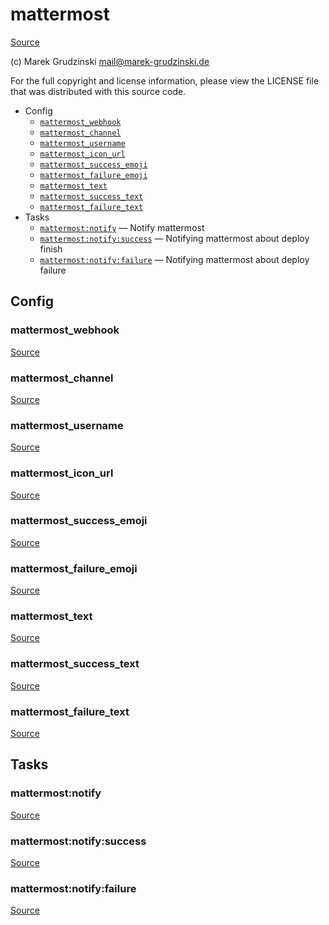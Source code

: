 <!-- DO NOT EDIT THIS FILE! -->
<!-- Instead edit contrib/mattermost.php -->
<!-- Then run bin/docgen -->

# mattermost

[Source](/contrib/mattermost.php)

(c) Marek Grudzinski <mail@marek-grudzinski.de>

For the full copyright and license information, please view the LICENSE
file that was distributed with this source code.


* Config
  * [`mattermost_webhook`](#mattermost_webhook)
  * [`mattermost_channel`](#mattermost_channel)
  * [`mattermost_username`](#mattermost_username)
  * [`mattermost_icon_url`](#mattermost_icon_url)
  * [`mattermost_success_emoji`](#mattermost_success_emoji)
  * [`mattermost_failure_emoji`](#mattermost_failure_emoji)
  * [`mattermost_text`](#mattermost_text)
  * [`mattermost_success_text`](#mattermost_success_text)
  * [`mattermost_failure_text`](#mattermost_failure_text)
* Tasks
  * [`mattermost:notify`](#mattermost:notify) — Notify mattermost
  * [`mattermost:notify:success`](#mattermost:notify:success) — Notifying mattermost about deploy finish
  * [`mattermost:notify:failure`](#mattermost:notify:failure) — Notifying mattermost about deploy failure

## Config
### mattermost_webhook
[Source](/contrib/mattermost.php#L12)



### mattermost_channel
[Source](/contrib/mattermost.php#L13)



### mattermost_username
[Source](/contrib/mattermost.php#L14)



### mattermost_icon_url
[Source](/contrib/mattermost.php#L15)



### mattermost_success_emoji
[Source](/contrib/mattermost.php#L17)



### mattermost_failure_emoji
[Source](/contrib/mattermost.php#L18)



### mattermost_text
[Source](/contrib/mattermost.php#L20)



### mattermost_success_text
[Source](/contrib/mattermost.php#L21)



### mattermost_failure_text
[Source](/contrib/mattermost.php#L22)




## Tasks
### mattermost:notify
[Source](/contrib/mattermost.php#L25)



### mattermost:notify:success
[Source](/contrib/mattermost.php#L46)



### mattermost:notify:failure
[Source](/contrib/mattermost.php#L67)



